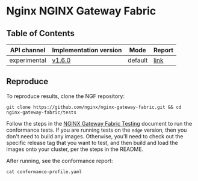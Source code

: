 # Nginx NGINX Gateway Fabric

## Table of Contents

| API channel  | Implementation version                                                      | Mode    | Report                                           |
|--------------|-----------------------------------------------------------------------------|---------|--------------------------------------------------|
| experimental | [v1.6.0](https://github.com/nginx/nginx-gateway-fabric/releases/tag/v1.6.0) | default | [link](./experimental-1.6.0-default-report.yaml) |

## Reproduce

To reproduce results, clone the NGF repository:

```shell
git clone https://github.com/nginx/nginx-gateway-fabric.git && cd nginx-gateway-fabric/tests
```

Follow the steps in the [NGINX Gateway Fabric Testing](https://github.com/nginx/nginx-gateway-fabric/blob/main/tests/README.md) document to run the conformance tests. If you are running tests on the `edge` version, then you don't need to build any images. Otherwise, you'll need to check out the specific release tag that you want to test, and then build and load the images onto your cluster, per the steps in the README.

After running, see the conformance report:

```shell
cat conformance-profile.yaml
```
